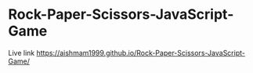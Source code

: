 # Rock-Paper-Scissors-JavaScript-Game

Live link
https://aishmam1999.github.io/Rock-Paper-Scissors-JavaScript-Game/
